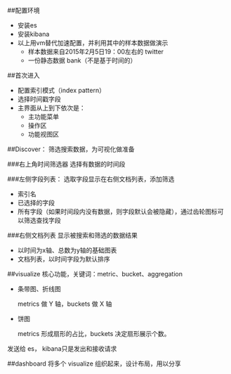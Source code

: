 ##配置环境
- 安装es
- 安装kibana
- 以上用vm替代加速配置，并利用其中的样本数据做演示
	- 样本数据来自2015年2月5日19：00左右的 twitter
	- 一份静态数据 bank（不是基于时间的）

##首次进入
- 配置索引模式（index pattern）
- 选择时间戳字段
- 主界面从上到下依次是：
	- 主功能菜单
	- 操作区
	- 功能视图区



##Discover：
筛选搜索数据，为可视化做准备

###右上角时间筛选器
选择有数据的时间段

###左侧字段列表：
选取字段显示在右侧文档列表，添加筛选

- 索引名
- 已选择的字段
- 所有字段（如果时间段内没有数据，则字段默认会被隐藏），通过齿轮图标可以筛选查找字段
	
###右侧文档列表
显示被搜索和筛选的数据结果

- 以时间为x轴、总数为y轴的基础图表
- 文档列表，以时间字段为默认排序



##visualize
核心功能，关键词：metric、bucket、aggregation

- 条带图、折线图

	metrics 做 Y 轴，buckets 做 X 轴

- 饼图

	metrics 形成扇形的占比，buckets 决定扇形展示个数。

发送给 es， kibana只是发出和接收请求




##dashboard
将多个 visualize 组织起来，设计布局，用以分享